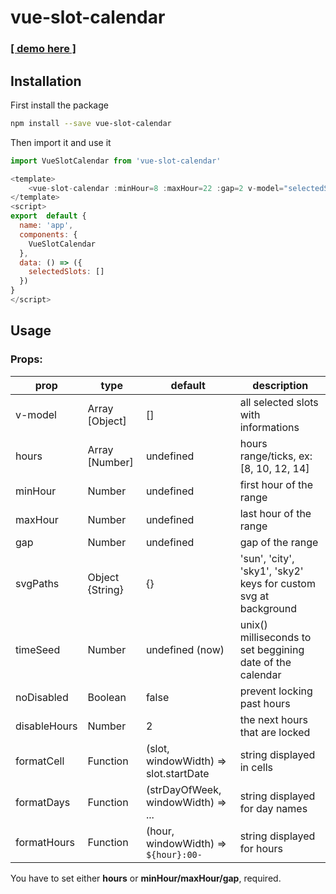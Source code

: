 # vue-slot-calendar

### [\[ demo here \]](https://tbayet.github.io/SlotCalendar/)

## Installation
First install the package

```sh
npm install --save vue-slot-calendar
```

Then import it and use it

```js
import VueSlotCalendar from 'vue-slot-calendar'

<template>
	<vue-slot-calendar :minHour=8 :maxHour=22 :gap=2 v-model="selectedSlots" />
</template>
<script>
export  default {
  name: 'app',
  components: {
    VueSlotCalendar
  },
  data: () => ({
    selectedSlots: []
  })
}
</script>
```

## Usage
### Props:

| prop | type | default | description |
|--|--|--|---|
| v-model | Array [Object] | [] | all selected slots with informations |
| hours | Array [Number] | undefined | hours range/ticks, ex: [8, 10, 12, 14] |
| minHour | Number | undefined | first hour of the range |
| maxHour | Number | undefined | last hour of the range |
| gap | Number | undefined | gap of the range |
| svgPaths | Object {String} | {} | 'sun', 'city', 'sky1', 'sky2' keys for custom svg at background |
| timeSeed | Number | undefined (now) | unix() milliseconds to set beggining date of the calendar |
| noDisabled | Boolean | false | prevent locking past hours |
| disableHours | Number | 2 | the next hours that are locked |
| formatCell | Function | (slot, windowWidth) => slot.startDate | string displayed in cells |
| formatDays | Function | (strDayOfWeek, windowWidth) => ... | string displayed for day names |
| formatHours | Function | (hour, windowWidth) => `${hour}:00-` | string displayed for hours |

You have to set either **hours** or **minHour/maxHour/gap**, required.